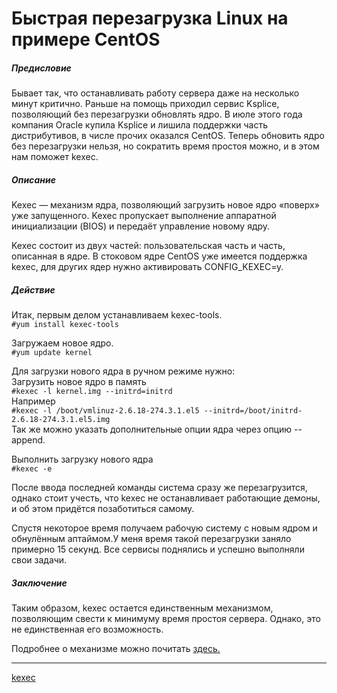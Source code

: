 #  Быстрая перезагрузка Linux на примере CentOS
  
##### Предисловие
 
  
 Бывает так, что останавливать работу сервера даже на несколько минут критично. Раньше на помощь приходил сервис Ksplice, позволяющий без перезагрузки обновлять ядро. В июле этого года компания Oracle купила Ksplice и лишила поддержки часть дистрибутивов, в числе прочих оказался CentOS. Теперь обновить ядро без перезагрузки нельзя, но сократить время простоя можно, и в этом нам поможет kexec.   
  
  

##### Описание

  
 Kexec — механизм ядра, позволяющий загрузить новое ядро «поверх» уже запущенного. Kexec пропускает выполнение аппаратной инициализации (BIOS) и передаёт управление новому ядру.   
  
 Kexec состоит из двух частей: пользовательская часть и часть, описанная в ядре. В стоковом ядре CentOS уже имеется поддержка kexec, для других ядер нужно активировать CONFIG\_KEXEC=y.   
  

##### Действие

  
 Итак, первым делом устанавливаем kexec-tools.   
 `#yum install kexec-tools`   
  
 Загружаем новое ядро.   
 `#yum update kernel`   
  
 Для загрузки нового ядра в ручном режиме нужно:   
 Загрузить новое ядро в память   
 `#kexec -l kernel.img --initrd=initrd`   
 Например   
 `#kexec -l /boot/vmlinuz-2.6.18-274.3.1.el5 --initrd=/boot/initrd-2.6.18-274.3.1.el5.img`   
 Так же можно указать дополнительные опции ядра через опцию --append.   
  
 Выполнить загрузку нового ядра   
 `#kexec -e`   
  
 После ввода последней команды система сразу же перезагрузится, однако стоит учесть, что kexec не останавливает работающие демоны, и об этом придётся позаботиться самому.   
  
 Спустя некоторое время получаем рабочую систему с новым ядром и обнулённым аптаймом.У меня время такой перезагрузки заняло примерно 15 секунд. Все сервисы поднялись и успешно выполняли свои задачи.   
  

##### Заключение

  
 Таким образом, kexec остается единственным механизмом, позволяющим свести к минимуму время простоя сервера. Однако, это не единственная его возможность.   
  
 Подробнее о механизме можно почитать  [здесь.](http://www.ibm.com/developerworks/linux/library/l-kexec/index.html)

**********
[kexec](/tags/kexec.md)
